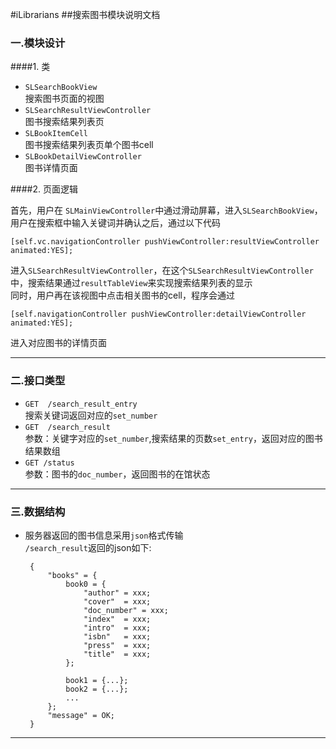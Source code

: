 #iLibrarians
##搜索图书模块说明文档

###  一.模块设计


####1. 类<br/>
-  ```SLSearchBookView```<br/>
搜索图书页面的视图  
-  ```SLSearchResultViewController```<br/>
图书搜索结果列表页
-  ```SLBookItemCell```<br/>
图书搜索结果列表页单个图书cell
-  ```SLBookDetailViewController```<br/>
图书详情页面


####2. 页面逻辑

首先，用户在 ```SLMainViewController```中通过滑动屏幕，进入```SLSearchBookView```，用户在搜索框中输入关键词并确认之后，通过以下代码

	[self.vc.navigationController pushViewController:resultViewController animated:YES];
	
进入```SLSearchResultViewController```，在这个```SLSearchResultViewController```中，搜索结果通过```resultTableView```来实现搜索结果列表的显示<br/>同时，用户再在该视图中点击相关图书的cell，程序会通过
	
	[self.navigationController pushViewController:detailViewController animated:YES];
进入对应图书的详情页面



-------------------

###  二.接口类型
-  ```GET  /search_result_entry```<br/>搜索关键词返回对应的```set_number```
-  ```GET  /search_result ```<br/>参数：关键字对应的```set_number```,搜索结果的页数```set_entry```，返回对应的图书结果数组
-  ```GET /status```<br/>参数：图书的```doc_number```，返回图书的在馆状态

--------------------


###  三.数据结构

-  服务器返回的图书信息采用```json```格式传输<br/>```/search_result```返回的json如下:

		{
			"books" = {
				book0 = {
					"author" = xxx;
					"cover"  = xxx;
					"doc_number" = xxx;
					"index"  = xxx;
					"intro"  = xxx;
					"isbn"   = xxx;
					"press"  = xxx;
					"title"  = xxx;
				};
				
				book1 = {...};
				book2 = {...};
				...
			};
			"message" = OK;
		}
		
-------------